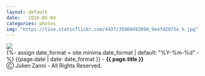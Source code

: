 ```yaml
---
layout: default
date:   2016-05-04
categories: photos
img: "https://live.staticflickr.com/4437/35960492890_9e4fd2075e_k.jpg"
---
```


<picture>
    <source srcset="{{page.img}}" media="(min-width: 800px)">
    <img src="{{page.img}}" />
</picture>

<br>
{%- assign date_format = site.minima.date_format | default: "%Y-%m-%d" -%} 
<span class="post-meta">{{page.date | date: date_format }} - </span><a style="font-weight: 700;">{{ page.title }}</a><br>
<span class="post-meta">Ⓒ Julien Zanni - All Rights Reserved.</span>